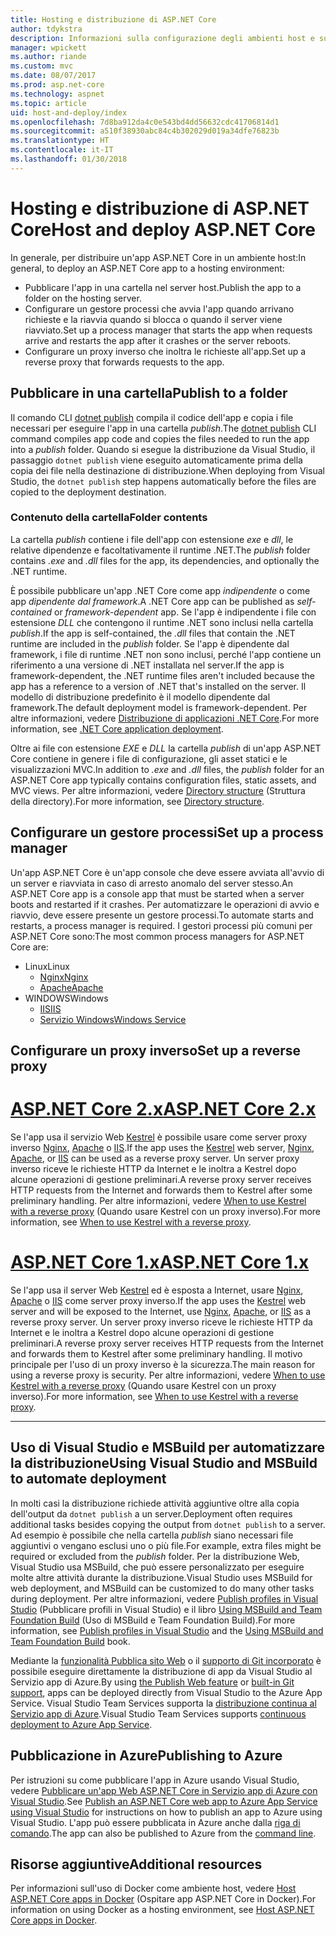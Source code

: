 ```yaml
---
title: Hosting e distribuzione di ASP.NET Core
author: tdykstra
description: Informazioni sulla configurazione degli ambienti host e sulla distribuzione delle app ASP.NET Core.
manager: wpickett
ms.author: riande
ms.custom: mvc
ms.date: 08/07/2017
ms.prod: asp.net-core
ms.technology: aspnet
ms.topic: article
uid: host-and-deploy/index
ms.openlocfilehash: 7d8ba912da4c0e543bd4dd56632cdc41706814d1
ms.sourcegitcommit: a510f38930abc84c4b302029d019a34dfe76823b
ms.translationtype: HT
ms.contentlocale: it-IT
ms.lasthandoff: 01/30/2018
---
```

# <a name="host-and-deploy-aspnet-core"></a><span data-ttu-id="fddf9-103">Hosting e distribuzione di ASP.NET Core</span><span class="sxs-lookup"><span data-stu-id="fddf9-103">Host and deploy ASP.NET Core</span></span>

<span data-ttu-id="fddf9-104">In generale, per distribuire un'app ASP.NET Core in un ambiente host:</span><span class="sxs-lookup"><span data-stu-id="fddf9-104">In general, to deploy an ASP.NET Core app to a hosting environment:</span></span>

* <span data-ttu-id="fddf9-105">Pubblicare l'app in una cartella nel server host.</span><span class="sxs-lookup"><span data-stu-id="fddf9-105">Publish the app to a folder on the hosting server.</span></span>
* <span data-ttu-id="fddf9-106">Configurare un gestore processi che avvia l'app quando arrivano richieste e la riavvia quando si blocca o quando il server viene riavviato.</span><span class="sxs-lookup"><span data-stu-id="fddf9-106">Set up a process manager that starts the app when requests arrive and restarts the app after it crashes or the server reboots.</span></span>
* <span data-ttu-id="fddf9-107">Configurare un proxy inverso che inoltra le richieste all'app.</span><span class="sxs-lookup"><span data-stu-id="fddf9-107">Set up a reverse proxy that forwards requests to the app.</span></span>

## <a name="publish-to-a-folder"></a><span data-ttu-id="fddf9-108">Pubblicare in una cartella</span><span class="sxs-lookup"><span data-stu-id="fddf9-108">Publish to a folder</span></span> 

<span data-ttu-id="fddf9-109">Il comando CLI [dotnet publish](/dotnet/articles/core/tools/dotnet-publish) compila il codice dell'app e copia i file necessari per eseguire l'app in una cartella *publish*.</span><span class="sxs-lookup"><span data-stu-id="fddf9-109">The [dotnet publish](/dotnet/articles/core/tools/dotnet-publish) CLI command compiles app code and copies the files needed to run the app into a *publish* folder.</span></span> <span data-ttu-id="fddf9-110">Quando si esegue la distribuzione da Visual Studio, il passaggio `dotnet publish` viene eseguito automaticamente prima della copia dei file nella destinazione di distribuzione.</span><span class="sxs-lookup"><span data-stu-id="fddf9-110">When deploying from Visual Studio, the `dotnet publish` step happens automatically before the files are copied to the deployment destination.</span></span>

### <a name="folder-contents"></a><span data-ttu-id="fddf9-111">Contenuto della cartella</span><span class="sxs-lookup"><span data-stu-id="fddf9-111">Folder contents</span></span>

<span data-ttu-id="fddf9-112">La cartella *publish* contiene i file dell'app con estensione *exe* e *dll*, le relative dipendenze e facoltativamente il runtime .NET.</span><span class="sxs-lookup"><span data-stu-id="fddf9-112">The *publish* folder contains *.exe* and *.dll* files for the app, its dependencies, and optionally the .NET runtime.</span></span>

<span data-ttu-id="fddf9-113">È possibile pubblicare un'app .NET Core come app *indipendente* o come app *dipendente dal framework*.</span><span class="sxs-lookup"><span data-stu-id="fddf9-113">A .NET Core app can be published as *self-contained* or *framework-dependent* app.</span></span> <span data-ttu-id="fddf9-114">Se l'app è indipendente i file con estensione *DLL* che contengono il runtime .NET sono inclusi nella cartella *publish*.</span><span class="sxs-lookup"><span data-stu-id="fddf9-114">If the app is self-contained, the *.dll* files that contain the .NET runtime are included in the *publish* folder.</span></span> <span data-ttu-id="fddf9-115">Se l'app è dipendente dal framework, i file di runtime .NET non sono inclusi, perché l'app contiene un riferimento a una versione di .NET installata nel server.</span><span class="sxs-lookup"><span data-stu-id="fddf9-115">If the app is framework-dependent, the .NET runtime files aren't included because the app has a reference to a version of .NET that's installed on the server.</span></span> <span data-ttu-id="fddf9-116">Il modello di distribuzione predefinito è il modello dipendente dal framework.</span><span class="sxs-lookup"><span data-stu-id="fddf9-116">The default deployment model is framework-dependent.</span></span> <span data-ttu-id="fddf9-117">Per altre informazioni, vedere [Distribuzione di applicazioni .NET Core](/dotnet/articles/core/deploying/index).</span><span class="sxs-lookup"><span data-stu-id="fddf9-117">For more information, see [.NET Core application deployment](/dotnet/articles/core/deploying/index).</span></span>

<span data-ttu-id="fddf9-118">Oltre ai file con estensione *EXE* e *DLL* la cartella *publish* di un'app ASP.NET Core contiene in genere i file di configurazione, gli asset statici e le visualizzazioni MVC.</span><span class="sxs-lookup"><span data-stu-id="fddf9-118">In addition to *.exe* and *.dll* files, the *publish* folder for an ASP.NET Core app typically contains configuration files, static assets, and MVC views.</span></span> <span data-ttu-id="fddf9-119">Per altre informazioni, vedere [Directory structure](xref:host-and-deploy/directory-structure) (Struttura della directory).</span><span class="sxs-lookup"><span data-stu-id="fddf9-119">For more information, see [Directory structure](xref:host-and-deploy/directory-structure).</span></span>

## <a name="set-up-a-process-manager"></a><span data-ttu-id="fddf9-120">Configurare un gestore processi</span><span class="sxs-lookup"><span data-stu-id="fddf9-120">Set up a process manager</span></span>

<span data-ttu-id="fddf9-121">Un'app ASP.NET Core è un'app console che deve essere avviata all'avvio di un server e riavviata in caso di arresto anomalo del server stesso.</span><span class="sxs-lookup"><span data-stu-id="fddf9-121">An ASP.NET Core app is a console app that must be started when a server boots and restarted if it crashes.</span></span> <span data-ttu-id="fddf9-122">Per automatizzare le operazioni di avvio e riavvio, deve essere presente un gestore processi.</span><span class="sxs-lookup"><span data-stu-id="fddf9-122">To automate starts and restarts, a process manager is required.</span></span> <span data-ttu-id="fddf9-123">I gestori processi più comuni per ASP.NET Core sono:</span><span class="sxs-lookup"><span data-stu-id="fddf9-123">The most common process managers for ASP.NET Core are:</span></span>

* <span data-ttu-id="fddf9-124">Linux</span><span class="sxs-lookup"><span data-stu-id="fddf9-124">Linux</span></span>
  * [<span data-ttu-id="fddf9-125">Nginx</span><span class="sxs-lookup"><span data-stu-id="fddf9-125">Nginx</span></span>](xref:host-and-deploy/linux-nginx)
  * [<span data-ttu-id="fddf9-126">Apache</span><span class="sxs-lookup"><span data-stu-id="fddf9-126">Apache</span></span>](xref:host-and-deploy/linux-apache)
* <span data-ttu-id="fddf9-127">WINDOWS</span><span class="sxs-lookup"><span data-stu-id="fddf9-127">Windows</span></span>
  * [<span data-ttu-id="fddf9-128">IIS</span><span class="sxs-lookup"><span data-stu-id="fddf9-128">IIS</span></span>](xref:host-and-deploy/iis/index)
  * [<span data-ttu-id="fddf9-129">Servizio Windows</span><span class="sxs-lookup"><span data-stu-id="fddf9-129">Windows Service</span></span>](xref:host-and-deploy/windows-service)

## <a name="set-up-a-reverse-proxy"></a><span data-ttu-id="fddf9-130">Configurare un proxy inverso</span><span class="sxs-lookup"><span data-stu-id="fddf9-130">Set up a reverse proxy</span></span>

# <a name="aspnet-core-2xtabaspnetcore2x"></a>[<span data-ttu-id="fddf9-131">ASP.NET Core 2.x</span><span class="sxs-lookup"><span data-stu-id="fddf9-131">ASP.NET Core 2.x</span></span>](#tab/aspnetcore2x)

<span data-ttu-id="fddf9-132">Se l'app usa il servizio Web [Kestrel](xref:fundamentals/servers/kestrel) è possibile usare come server proxy inverso [Nginx](xref:host-and-deploy/linux-nginx), [Apache](xref:host-and-deploy/linux-apache) o [IIS](xref:host-and-deploy/iis/index).</span><span class="sxs-lookup"><span data-stu-id="fddf9-132">If the app uses the [Kestrel](xref:fundamentals/servers/kestrel) web server, [Nginx](xref:host-and-deploy/linux-nginx), [Apache](xref:host-and-deploy/linux-apache), or [IIS](xref:host-and-deploy/iis/index) can be used as a reverse proxy server.</span></span> <span data-ttu-id="fddf9-133">Un server proxy inverso riceve le richieste HTTP da Internet e le inoltra a Kestrel dopo alcune operazioni di gestione preliminari.</span><span class="sxs-lookup"><span data-stu-id="fddf9-133">A reverse proxy server receives HTTP requests from the Internet and forwards them to Kestrel after some preliminary handling.</span></span> <span data-ttu-id="fddf9-134">Per altre informazioni, vedere [When to use Kestrel with a reverse proxy](xref:fundamentals/servers/kestrel?tabs=aspnetcore2x#when-to-use-kestrel-with-a-reverse-proxy) (Quando usare Kestrel con un proxy inverso).</span><span class="sxs-lookup"><span data-stu-id="fddf9-134">For more information, see [When to use Kestrel with a reverse proxy](xref:fundamentals/servers/kestrel?tabs=aspnetcore2x#when-to-use-kestrel-with-a-reverse-proxy).</span></span>

# <a name="aspnet-core-1xtabaspnetcore1x"></a>[<span data-ttu-id="fddf9-135">ASP.NET Core 1.x</span><span class="sxs-lookup"><span data-stu-id="fddf9-135">ASP.NET Core 1.x</span></span>](#tab/aspnetcore1x)

<span data-ttu-id="fddf9-136">Se l'app usa il server Web [Kestrel](xref:fundamentals/servers/kestrel) ed è esposta a Internet, usare [Nginx](xref:host-and-deploy/linux-nginx), [Apache](xref:host-and-deploy/linux-apache) o [IIS](xref:host-and-deploy/iis/index) come server proxy inverso.</span><span class="sxs-lookup"><span data-stu-id="fddf9-136">If the app uses the [Kestrel](xref:fundamentals/servers/kestrel) web server and will be exposed to the Internet, use [Nginx](xref:host-and-deploy/linux-nginx), [Apache](xref:host-and-deploy/linux-apache), or [IIS](xref:host-and-deploy/iis/index) as a reverse proxy server.</span></span> <span data-ttu-id="fddf9-137">Un server proxy inverso riceve le richieste HTTP da Internet e le inoltra a Kestrel dopo alcune operazioni di gestione preliminari.</span><span class="sxs-lookup"><span data-stu-id="fddf9-137">A reverse proxy server receives HTTP requests from the Internet and forwards them to Kestrel after some preliminary handling.</span></span> <span data-ttu-id="fddf9-138">Il motivo principale per l'uso di un proxy inverso è la sicurezza.</span><span class="sxs-lookup"><span data-stu-id="fddf9-138">The main reason for using a reverse proxy is security.</span></span> <span data-ttu-id="fddf9-139">Per altre informazioni, vedere [When to use Kestrel with a reverse proxy](xref:fundamentals/servers/kestrel?tabs=aspnetcore1x#when-to-use-kestrel-with-a-reverse-proxy) (Quando usare Kestrel con un proxy inverso).</span><span class="sxs-lookup"><span data-stu-id="fddf9-139">For more information, see [When to use Kestrel with a reverse proxy](xref:fundamentals/servers/kestrel?tabs=aspnetcore1x#when-to-use-kestrel-with-a-reverse-proxy).</span></span>

---

## <a name="using-visual-studio-and-msbuild-to-automate-deployment"></a><span data-ttu-id="fddf9-140">Uso di Visual Studio e MSBuild per automatizzare la distribuzione</span><span class="sxs-lookup"><span data-stu-id="fddf9-140">Using Visual Studio and MSBuild to automate deployment</span></span>

<span data-ttu-id="fddf9-141">In molti casi la distribuzione richiede attività aggiuntive oltre alla copia dell'output da `dotnet publish` a un server.</span><span class="sxs-lookup"><span data-stu-id="fddf9-141">Deployment often requires additional tasks besides copying the output from `dotnet publish` to a server.</span></span> <span data-ttu-id="fddf9-142">Ad esempio è possibile che nella cartella *publish* siano necessari file aggiuntivi o vengano esclusi uno o più file.</span><span class="sxs-lookup"><span data-stu-id="fddf9-142">For example, extra files might be required or excluded from the *publish* folder.</span></span> <span data-ttu-id="fddf9-143">Per la distribuzione Web, Visual Studio usa MSBuild, che può essere personalizzato per eseguire molte altre attività durante la distribuzione.</span><span class="sxs-lookup"><span data-stu-id="fddf9-143">Visual Studio uses MSBuild for web deployment, and MSBuild can be customized to do many other tasks during deployment.</span></span> <span data-ttu-id="fddf9-144">Per altre informazioni, vedere [Publish profiles in Visual Studio](xref:host-and-deploy/visual-studio-publish-profiles) (Pubblicare profili in Visual Studio) e il libro [Using MSBuild and Team Foundation Build](http://msbuildbook.com/) (Uso di MSBuild e Team Foundation Build).</span><span class="sxs-lookup"><span data-stu-id="fddf9-144">For more information, see [Publish profiles in Visual Studio](xref:host-and-deploy/visual-studio-publish-profiles) and the [Using MSBuild and Team Foundation Build](http://msbuildbook.com/) book.</span></span>

<span data-ttu-id="fddf9-145">Mediante la [funzionalità Pubblica sito Web](xref:tutorials/publish-to-azure-webapp-using-vs) o il [supporto di Git incorporato](xref:host-and-deploy/azure-apps/azure-continuous-deployment) è possibile eseguire direttamente la distribuzione di app da Visual Studio al Servizio app di Azure.</span><span class="sxs-lookup"><span data-stu-id="fddf9-145">By using [the Publish Web feature](xref:tutorials/publish-to-azure-webapp-using-vs) or [built-in Git support](xref:host-and-deploy/azure-apps/azure-continuous-deployment), apps can be deployed directly from Visual Studio to the Azure App Service.</span></span> <span data-ttu-id="fddf9-146">Visual Studio Team Services supporta la [distribuzione continua al Servizio app di Azure](/vsts/build-release/apps/cd/azure/aspnet-core-to-azure-webapp?tabs=vsts).</span><span class="sxs-lookup"><span data-stu-id="fddf9-146">Visual Studio Team Services supports [continuous deployment to Azure App Service](/vsts/build-release/apps/cd/azure/aspnet-core-to-azure-webapp?tabs=vsts).</span></span>

## <a name="publishing-to-azure"></a><span data-ttu-id="fddf9-147">Pubblicazione in Azure</span><span class="sxs-lookup"><span data-stu-id="fddf9-147">Publishing to Azure</span></span>

<span data-ttu-id="fddf9-148">Per istruzioni su come pubblicare l'app in Azure usando Visual Studio, vedere [Pubblicare un'app Web ASP.NET Core in Servizio app di Azure con Visual Studio](xref:tutorials/publish-to-azure-webapp-using-vs).</span><span class="sxs-lookup"><span data-stu-id="fddf9-148">See [Publish an ASP.NET Core web app to Azure App Service using Visual Studio](xref:tutorials/publish-to-azure-webapp-using-vs) for instructions on how to publish an app to Azure using Visual Studio.</span></span> <span data-ttu-id="fddf9-149">L'app può essere pubblicata in Azure anche dalla [riga di comando](xref:tutorials/publish-to-azure-webapp-using-cli).</span><span class="sxs-lookup"><span data-stu-id="fddf9-149">The app can also be published to Azure from the [command line](xref:tutorials/publish-to-azure-webapp-using-cli).</span></span>

## <a name="additional-resources"></a><span data-ttu-id="fddf9-150">Risorse aggiuntive</span><span class="sxs-lookup"><span data-stu-id="fddf9-150">Additional resources</span></span>

<span data-ttu-id="fddf9-151">Per informazioni sull'uso di Docker come ambiente host, vedere [Host ASP.NET Core apps in Docker](xref:host-and-deploy/docker/index) (Ospitare app ASP.NET Core in Docker).</span><span class="sxs-lookup"><span data-stu-id="fddf9-151">For information on using Docker as a hosting environment, see [Host ASP.NET Core apps in Docker](xref:host-and-deploy/docker/index).</span></span>

